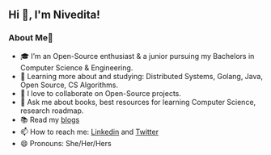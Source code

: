 ## Hi 👋, I'm Nivedita!


### About Me🚀

- 🎓 I’m an Open-Source enthusiast & a junior pursuing my Bachelors in Computer Science & Engineering.
- 🌱 Learning more about and studying: Distributed Systems, Golang, Java, Open Source, CS Algorithms.
- 👯 I love to collaborate on Open-Source projects.
- 💬 Ask me about books, best resources for learning Computer Science, research roadmap.
- :books: Read my [blogs](https://dev.to/niveditacoder)
- 📫 How to reach me: [Linkedin](https://www.linkedin.com/in/nivedita-prasad-706719194/) and [Twitter](https://twitter.com/NiveditaPrasa15)
- 😄 Pronouns: She/Her/Hers
